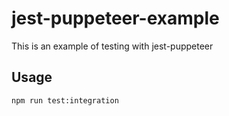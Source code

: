 # jest-puppeteer-example

This is an example of testing with jest-puppeteer

## Usage

```sh
npm run test:integration
```
